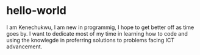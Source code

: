 # hello-world
I am Kenechukwu, I am new in programmig, I hope to get better off as time goes by.
I want to dedicate most of my time in learning how to code and using the knowlegde in proferring solutions to problems facing ICT advancement.

